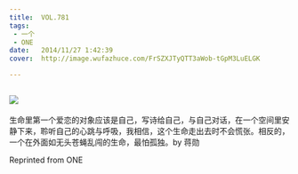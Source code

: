 ```yaml
---
title:	VOL.781
tags:
 - 一个
 - ONE
date:	2014/11/27 1:42:39
cover:	http://image.wufazhuce.com/FrSZXJTyQTT3aWob-tGpM3LuELGK

---
```

![](http://image.wufazhuce.com/FrSZXJTyQTT3aWob-tGpM3LuELGK)
---

生命里第一个爱恋的对象应该是自己，写诗给自己，与自己对话，在一个空间里安静下来，聆听自己的心跳与呼吸，我相信，这个生命走出去时不会慌张。相反的，一个在外面如无头苍蝇乱闯的生命，最怕孤独。by 蒋勋
 
Reprinted from ONE
